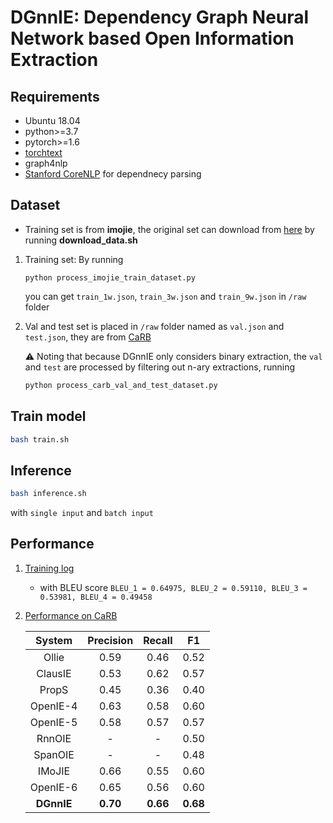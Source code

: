 # DGnnIE: Dependency Graph Neural Network based Open Information Extraction

## Requirements
- Ubuntu 18.04
- python>=3.7
- pytorch>=1.6
- [torchtext](https://pypi.org/project/torchtext/)
- graph4nlp
- [Stanford CoreNLP](https://stanfordnlp.github.io/CoreNLP/download.html) for dependnecy parsing

## Dataset
- Training set is from __imojie__, the original set can download from [here](https://github.com/dair-iitd/imojie) by running __download_data.sh__ 
1. Training set:
    By running
    ```
    python process_imojie_train_dataset.py
    ```
    you can get `train_1w.json`, `train_3w.json` and `train_9w.json` in `/raw` folder

2. Val and test set is placed in `/raw` folder named as `val.json` and `test.json`, they are from [CaRB](https://github.com/dair-iitd/CaRB)
    
    ⚠ Noting that because DGnnIE only considers binary extraction, the `val` and `test` are processed by filtering out n-ary extractions, running
    ```python
    python process_carb_val_and_test_dataset.py
    ``` 

## Train model
```bash
bash train.sh
```

## Inference
```bash
bash inference.sh
```
with `single input` and `batch input`

## Performance
1. [Training log](./out/gcn_bi_sep_l2_ckpt/metric.log)
    - with BLEU score `BLEU_1 = 0.64975, BLEU_2 = 0.59110, BLEU_3 = 0.53981, BLEU_4 = 0.49458`

2. [Performance on CaRB](./out/gcn_bi_sep_l2_ckpt/carb.log)

    |  System     | Precision   | Recall        |     F1        |
    | :---:       |    :----:   |     :---:     |     :---:     |
    | Ollie       | 0.59        | 0.46          | 0.52          |
    | ClausIE     | 0.53        | 0.62          | 0.57          |
    | PropS       | 0.45        | 0.36          | 0.40          |
    | OpenIE-4    | 0.63        | 0.58          | 0.60          |
    | OpenIE-5    | 0.58        | 0.57          | 0.57          |
    | RnnOIE      | -           | -             | 0.50          |
    | SpanOIE     | -           | -             | 0.48          |
    | IMoJIE      | 0.66        | 0.55          | 0.60          |
    | OpenIE-6    | 0.65        | 0.56          | 0.60          |
    | __DGnnIE__ | __0.70__     | __0.66__      | __0.68__      |

